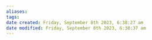 ```yaml
---
aliases: 
tags: 
date created: Friday, September 8th 2023, 6:38:27 am
date modified: Friday, September 8th 2023, 6:38:37 am
---
```

